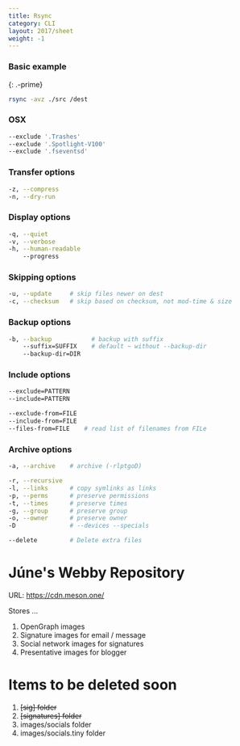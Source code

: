 ```yaml
---
title: Rsync
category: CLI
layout: 2017/sheet
weight: -1
---
```


### Basic example
{: .-prime}

```bash
rsync -avz ./src /dest
```

### OSX

```bash
--exclude '.Trashes'
--exclude '.Spotlight-V100'
--exclude '.fseventsd'
```

### Transfer options

```bash
-z, --compress
-n, --dry-run
```

### Display options

```bash
-q, --quiet
-v, --verbose
-h, --human-readable
    --progress
```

### Skipping options

```bash
-u, --update     # skip files newer on dest
-c, --checksum   # skip based on checksum, not mod-time & size
```

### Backup options

```bash
-b, --backup           # backup with suffix
    --suffix=SUFFIX    # default ~ without --backup-dir
    --backup-dir=DIR
```

### Include options

```bash
--exclude=PATTERN
--include=PATTERN
```

```bash
--exclude-from=FILE
--include-from=FILE
--files-from=FILE    # read list of filenames from FILe
```

### Archive options

```bash
-a, --archive    # archive (-rlptgoD)
```

```bash
-r, --recursive
-l, --links      # copy symlinks as links
-p, --perms      # preserve permissions
-t, --times      # preserve times
-g, --group      # preserve group
-o, --owner      # preserve owner
-D               # --devices --specials
```

```bash
--delete         # Delete extra files
```


# Júne's Webby Repository 
URL: https://cdn.meson.one/

Stores ... 
1. OpenGraph images 
2. Signature images for email / message 
3. Social network images for signatures 
4. Presentative images for blogger 

# Items to be deleted soon 
1. <del>[sig] folder</del>
2. <del>[signatures] folder</del>
3. images/socials folder 
4. images/socials.tiny folder 
